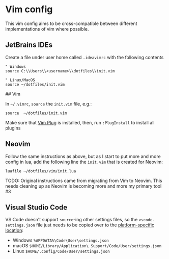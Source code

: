 # Vim config

This vim config aims to be cross-compatible between different implementations of vim where possible.

## JetBrains IDEs
Create a file under user home called `.ideavimrc` with the following contents

```vim
" Windows
source C:\\Users\\<username>\\dotfiles\\init.vim

" Linux/MacOS
source ~/dotfiles/init.vim
```


## Vim

In `~/.vimrc`, `source` the `init.vim` file, e.g.:

```vim
source  ~/dotfiles/init.vim
```

Make sure that [Vim Plug](https://github.com/junegunn/vim-plug#installation) is installed, then, run `:PlugInstall` to install all plugins

## Neovim

Follow the same instructions as above, but as I start to put more and more config in lua, add the following line the `init.vim` that is created for Neovim:

```vim
luafile ~/dotfiles/vim/init.lua
```

TODO: Original instructions came from migrating from Vim to Neovim. This needs cleaning up as Neovim is becoming more and more my primary tool #3

## Visual Studio Code

VS Code doesn't support `source`-ing other settings files, so the `vscode-settings.json` file just needs to be copied over to the [platform-specific location](https://code.visualstudio.com/docs/getstarted/settings#_settings-file-locations):

* Windows `%APPDATA%\Code\User\settings.json`
* macOS `$HOME/Library/Application\ Support/Code/User/settings.json`
* Linux `$HOME/.config/Code/User/settings.json`

